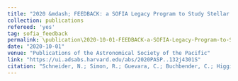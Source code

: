 ```yaml
---
title: "2020 &mdash; FEEDBACK: a SOFIA Legacy Program to Study Stellar Feedback in Regions of Massive Star Formation"
collection: publications
refereed: 'yes'
tag: sofia_feedback
permalink: \publication\2020-10-01-FEEDBACK-a-SOFIA-Legacy-Program-to-Study-Stellar-Feedback-in
date: "2020-10-01"
venue: "Publications of the Astronomical Society of the Pacific"
link: "https://ui.adsabs.harvard.edu/abs/2020PASP..132j4301S"
citation: "Schneider, N.; Simon, R.; Guevara, C.; Buchbender, C.; Higgins, R. D.; Okada, Y.; Stutzki, J.; Güsten, R.; Anderson, L. D.; Bally, J.; Beuther, H.; Bonne, L.; Bontemps, S.; Chambers, E.; Csengeri, T.; Graf, U. U.; Gusdorf, A.; Jacobs, K.; Justen, M.; Kabanovic, S.; Karim, R.; Luisi, M.; Menten, K.; Mertens, M.; Mookerjea, B.; Ossenkopf-Okada, V.; Pabst, C.; Pound, M. W.; Richter, H.; Reyes, N.; Ricken, O.; Röllig, M.; Russeil, D.; Sánchez-Monge, Á.; Sandell, G.; Tiwari, M.; Wiesemeyer, H.; Wolfire, M.; Wyrowski, F.; Zavagno, A.; Tielens, A. G. G. M., Publications of the Astronomical Society of the Pacific, Volume 132, Issue 1016, id.104301, 19 pp."
---
```

